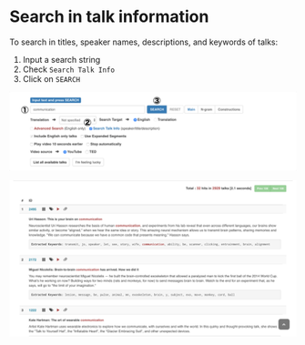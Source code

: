 # Search in talk information

To search in titles, speaker names, descriptions, and keywords of talks:

1. Input a search string  
2. Check `Search Talk Info`   
3. Click on `SEARCH`

![Input panel](images/01.png)

![Sample results](images/02.png)

